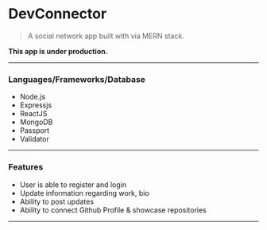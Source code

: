 # DevConnector

> A social network app built with via MERN stack.

**This app is under production.**



------

### Languages/Frameworks/Database

- Node.js
- Expressjs
- ReactJS
- MongoDB
- Passport
- Validator





------

### Features

- User is able to register and login
- Update information regarding work, bio 
- Ability to post updates
- Ability to connect Github Profile & showcase repositories



------

